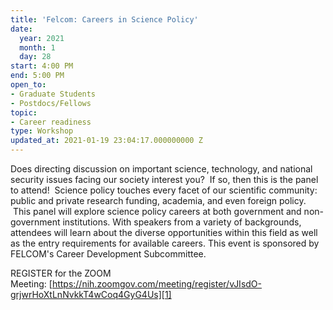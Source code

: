```yaml
---
title: 'Felcom: Careers in Science Policy'
date:
  year: 2021
  month: 1
  day: 28
start: 4:00 PM
end: 5:00 PM
open_to:
- Graduate Students
- Postdocs/Fellows
topic:
- Career readiness
type: Workshop
updated_at: 2021-01-19 23:04:17.000000000 Z
---
```

Does directing discussion on important science, technology, and national
security issues facing our society interest you?  If so, then this is
the panel to attend!  Science policy touches every facet of our
scientific community:  public and private research funding, academia,
and even foreign policy.  This panel will explore science policy careers
at both government and non-government institutions. With speakers from a
variety of backgrounds, attendees will learn about the diverse
opportunities within this field as well as the entry requirements for
available careers. This event is sponsored by FELCOM\'s Career
Development Subcommittee.

REGISTER for the ZOOM
Meeting: [https://nih.zoomgov.com/meeting/register/vJIsdO-grjwrHoXtLnNvkkT4wCoq4GyG4Us][1]



[1]: https://nih.zoomgov.com/meeting/register/vJIsdO-grjwrHoXtLnNvkkT4wCoq4GyG4Us
